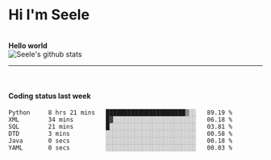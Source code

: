 <h1>Hi I'm Seele</h1>
<br>
<b> Hello world</b>
<br>
<img src="https://github-readme-stats.vercel.app/api?username=Seele0oO&show_icons=true&icon_color=0366d6&bg_color=ffffff&hide_title=true&hide=contribs&include_all_commits=true" alt="Seele's github stats"/>
<hr>
<br>
<h4>Coding status last week </h4>

<!--START_SECTION:waka-->

```text
Python     8 hrs 21 mins   ██████████████████████▒░░   89.19 %
XML        34 mins         █▓░░░░░░░░░░░░░░░░░░░░░░░   06.18 %
SQL        21 mins         █░░░░░░░░░░░░░░░░░░░░░░░░   03.81 %
DTD        3 mins          ░░░░░░░░░░░░░░░░░░░░░░░░░   00.58 %
Java       0 secs          ░░░░░░░░░░░░░░░░░░░░░░░░░   00.18 %
YAML       0 secs          ░░░░░░░░░░░░░░░░░░░░░░░░░   00.03 %
```

<!--END_SECTION:waka-->
<br>

